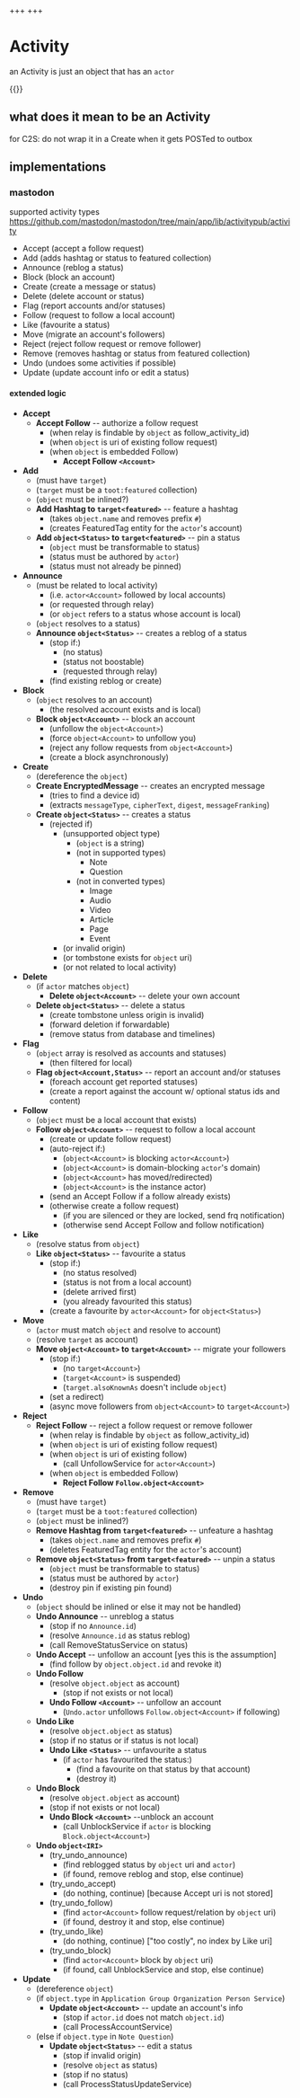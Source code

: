 +++
+++

# Activity

an Activity is just an object that has an `actor`

{{<toc>}}

## what does it mean to be an Activity

for C2S: do not wrap it in a Create when it gets POSTed to outbox

## implementations

### mastodon

supported activity types <https://github.com/mastodon/mastodon/tree/main/app/lib/activitypub/activity>

- Accept (accept a follow request)
- Add (adds hashtag or status to featured collection)
- Announce (reblog a status)
- Block (block an account)
- Create (create a message or status)
- Delete (delete account or status)
- Flag (report accounts and/or statuses)
- Follow (request to follow a local account)
- Like (favourite a status)
- Move (migrate an account's followers)
- Reject (reject follow request or remove follower)
- Remove (removes hashtag or status from featured collection)
- Undo (undoes some activities if possible)
- Update (update account info or edit a status)

#### extended logic

- **Accept**
	- **Accept Follow** -- authorize a follow request
		- (when relay is findable by `object` as follow_activity_id)
		- (when `object` is uri of existing follow request)
		- (when `object` is embedded Follow)
			- **Accept Follow `<Account>`**
- **Add**
	- (must have `target`)
	- (`target` must be a `toot:featured` collection)
	- (`object` must be inlined?)
	- **Add Hashtag to `target<featured>`** -- feature a hashtag
		- (takes `object.name` and removes prefix `#`)
		- (creates FeaturedTag entity for the `actor`'s account)
	- **Add `object<Status>` to `target<featured>`** -- pin a status
		- (`object` must be transformable to status)
		- (status must be authored by `actor`)
		- (status must not already be pinned)
- **Announce**
	- (must be related to local activity)
		- (i.e. `actor<Account>` followed by local accounts)
		- (or requested through relay)
		- (or `object` refers to a status whose account is local)
	- (`object` resolves to a status)
	- **Announce `object<Status>`** -- creates a reblog of a status
		- (stop if:)
			- (no status)
			- (status not boostable)
			- (requested through relay)
		- (find existing reblog or create)
- **Block**
	- (`object` resolves to an account)
		- (the resolved account exists and is local)
	- **Block `object<Account>`** -- block an account
		- (unfollow the `object<Account>`)
		- (force `object<Account>` to unfollow you)
		- (reject any follow requests from `object<Account>`)
		- (create a block asynchronously)
- **Create**
	- (dereference the `object`)
	- **Create EncryptedMessage** -- creates an encrypted message
		- (tries to find a device id)
		- (extracts `messageType`, `cipherText`, `digest`, `messageFranking`)
	- **Create `object<Status>`** -- creates a status
		- (rejected if)
			- (unsupported object type)
				- (`object` is a string)
				- (not in supported types)
					- Note
					- Question
				- (not in converted types)
					- Image
					- Audio
					- Video
					- Article
					- Page
					- Event
			- (or invalid origin)
			- (or tombstone exists for `object` uri)
			- (or not related to local activity)
- **Delete**
	- (if `actor` matches `object`)
		- **Delete `object<Account>`** -- delete your own account
	- **Delete `object<Status>`** -- delete a status
		- (create tombstone unless origin is invalid)
		- (forward deletion if forwardable)
		- (remove status from database and timelines)
- **Flag**
	- (`object` array is resolved as accounts and statuses)
		- (then filtered for local)
	- **Flag `object<Account,Status>`** -- report an account and/or statuses
		- (foreach account get reported statuses)
		- (create a report against the account w/ optional status ids and content)
- **Follow**
	- (`object` must be a local account that exists)
	- **Follow `object<Account>`** -- request to follow a local account
		- (create or update follow request)
		- (auto-reject if:)
			- (`object<Account>` is blocking `actor<Account>`)
			- (`object<Account>` is domain-blocking `actor`'s domain)
			- (`object<Account>` has moved/redirected)
			- (`object<Account>` is the instance actor)
		- (send an Accept Follow if a follow already exists)
		- (otherwise create a follow request)
			- (if you are silenced or they are locked, send frq notification)
			- (otherwise send Accept Follow and follow notification)
- **Like**
	- (resolve status from `object`)
	- **Like `object<Status>`** -- favourite a status
		- (stop if:)
			- (no status resolved)
			- (status is not from a local account)
			- (delete arrived first)
			- (you already favourited this status)
		- (create a favourite by `actor<Account>` for `object<Status>`)
- **Move**
	- (`actor` must match `object` and resolve to account)
	- (resolve `target` as account)
	- **Move `object<Account>` to `target<Account>`** -- migrate your followers
		- (stop if:)
			- (no `target<Account>`)
			- (`target<Account>` is suspended)
			- (`target.alsoKnownAs` doesn't include `object`)
		- (set a redirect)
		- (async move followers from `object<Account>` to `target<Account>`)
- **Reject**
	- **Reject Follow** -- reject a follow request or remove follower
		- (when relay is findable by `object` as follow_activity_id)
		- (when `object` is uri of existing follow request)
		- (when `object` is uri of existing follow)
			- (call UnfollowService for `actor<Account>`)
		- (when `object` is embedded Follow)
			- **Reject Follow `Follow.object<Account>`**
- **Remove**
	- (must have `target`)
	- (`target` must be a `toot:featured` collection)
	- (`object` must be inlined?)
	- **Remove Hashtag from `target<featured>`** -- unfeature a hashtag
		- (takes `object.name` and removes prefix `#`)
		- (deletes FeaturedTag entity for the `actor`'s account)
	- **Remove `object<Status>` from `target<featured>`** -- unpin a status
		- (`object` must be transformable to status)
		- (status must be authored by `actor`)
		- (destroy pin if existing pin found)
- **Undo**
	- (`object` should be inlined or else it may not be handled)
	- **Undo Announce** -- unreblog a status
		- (stop if no `Announce.id`)
		- (resolve `Announce.id` as status reblog)
		- (call RemoveStatusService on status)
	- **Undo Accept** -- unfollow an account [yes this is the assumption]
		- (find follow by `object.object.id` and revoke it)
	- **Undo Follow**
		- (resolve `object.object` as account)
			- (stop if not exists or not local)
		- **Undo Follow `<Account>`** -- unfollow an account
			- (`Undo.actor` unfollows `Follow.object<Account>` if following)
	- **Undo Like**
		- (resolve `object.object` as status)
		- (stop if no status or if status is not local)
		- **Undo Like `<Status>`** -- unfavourite a status
			- (if `actor` has favourited the status:)
				- (find a favourite on that status by that account)
				- (destroy it)
	- **Undo Block**
		- (resolve `object.object` as account)
		- (stop if not exists or not local)
		- **Undo Block `<Account>`** --unblock an account
			- (call UnblockService if `actor` is blocking `Block.object<Account>`)
	- **Undo `object<IRI>`**
		- (try_undo_announce)
			- (find reblogged status by `object` uri and `actor`)
			- (if found, remove reblog and stop, else continue)
		- (try_undo_accept)
			- (do nothing, continue) [because Accept uri is not stored]
		- (try_undo_follow)
			- (find `actor<Account>` follow request/relation by `object` uri)
			- (if found, destroy it and stop, else continue)
		- (try_undo_like)
			- (do nothing, continue) ["too costly", no index by Like uri]
		- (try_undo_block)
			- (find `actor<Account>` block by `object` uri)
			- (if found, call UnblockService and stop, else continue)
- **Update**
	- (dereference `object`)
	- (if `object.type` in `Application Group Organization Person Service`)
		- **Update `object<Account>`** -- update an account's info
			- (stop if `actor.id` does not match `object.id`)
			- (call ProcessAccountService)
	- (else if `object.type` in `Note Question`)
		- **Update `object<Status>`** -- edit a status
			- (stop if invalid origin)
			- (resolve `object` as status)
			- (stop if no status)
			- (call ProcessStatusUpdateService)